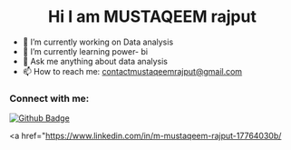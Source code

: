  <h1 align="center">Hi I am MUSTAQEEM rajput</h1>

- 🔭 I’m currently working on Data analysis
- 🌱 I’m currently learning power- bi
- 💬 Ask me anything about data analysis
- 📫 How to reach me: contactmustaqeemrajput@gmail.com

### Connect with me:
<div id="badges">
  <a href="https://github.com/Mustaqeemrajput">
    <img src="https://img.shields.io/badge/Github-white?style=for-the-badge&logo=Github&logoColor=black" alt="Github Badge"/>
  </a>

   <a href="https://www.linkedin.com/in/m-mustaqeem-rajput-17764030b/
    
</div>
